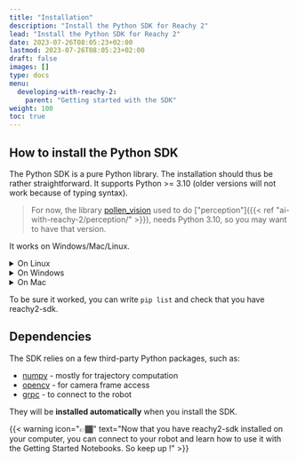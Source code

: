 ```yaml
---
title: "Installation"
description: "Install the Python SDK for Reachy 2"
lead: "Install the Python SDK for Reachy 2"
date: 2023-07-26T08:05:23+02:00
lastmod: 2023-07-26T08:05:23+02:00
draft: false
images: []
type: docs
menu:
  developing-with-reachy-2:
    parent: "Getting started with the SDK"
weight: 100
toc: true
---
```



## How to install the Python SDK

The Python SDK is a pure Python library. The installation should thus be rather straightforward. It supports Python >= 3.10 (older versions will not work because of typing syntax). 

> For now, the library [pollen_vision](pollen-robotics/pollen-vision) used to do ["perception"]({{< ref "ai-with-reachy-2/perception/" >}}), needs Python 3.10, so you may want to have that version. 

It works on Windows/Mac/Linux.

<details>
<summary>On Linux</summary>

We recommend to use [virtual environment](https://docs.python.org/3/tutorial/venv.html) for your development. They make the installation simple and avoid compatibility issues. They also come with their [pip](https://pip.pypa.io/en/stable/) command.

Inside your virtual environment, you can install the library either from Pypi, or by cloning all the repository : 

### From PyPi

```bash
pip install reachy2-sdk
```

### From the source

```bash
git clone https://github.com/pollen-robotics/reachy2-sdk.git
cd reachy2-sdk
pip install -e reachy2-sdk
```

</details>

<details>
<summary>On Windows</summary>

We recommend you to use a virtual environment, that will allow you to have all the needed packages to control Reachy without any conflict with already existing packages on your computer. 

### Create the virtual environment :

1. You can use Miniconda, which is a minimal version of the Anaconda Python distribution. You need to download it [there](https://www.anaconda.com/download/success) : scroll down until you reach the Miniconda Installers and click on the Windows installer. 

    {{< img "images/sdk/getting-started/conda_install.png" 300x "miniconda">}}
    
2. Launch the .exe you just downloaded and follow the installation procedure. 
    
    {{< img "images/sdk/getting-started/conda_install_2.png" 300x "miniconda installer">}}
    
3. Open the Anaconda Powershell Prompt on your applications and type `conda create -n <env_name> python=3.10 git`, for example `conda create -n reachy python=3.10 git` (to install the supported version of Python and Git with your new environment)
    
    {{< img "images/sdk/getting-started/create_env.png" 300x "create venv">}}
    
4. Then activate your virtual environment : `conda activate <env_name>`
    
    {{< img "images/sdk/getting_started/activate_env.png" 300x "activate venv">}}
    

### Install the SDK Client :

Inside your virtual environment, you can install the library either from Pypi, or by cloning all the repository : 

#### From Pypi 
```bash
pip install reachy2-sdk
```

#### From source  
1. Create a folder (for example “Dev”) 
    > `mkdir Dev`
2. Go in this folder
    >  `cd \Dev\`
3. Clone the SDK repository in this folder
    > `git clone https://github.com/pollen-robotics/reachy2-sdk.git`
4. Go in this new subfolder
    > `cd \reachy2-sdk\`
5. Install the library 
    > `pip install -e` . *that command will install all the needed packages and libraries to make the SDK work on your virtual environment*



</details>

<details>
<summary>On Mac</summary>

To be done. 

</details>

To be sure it worked, you can write `pip list` and check that you have reachy2-sdk.  


## Dependencies

The SDK relies on a few third-party Python packages, such as:

* [numpy](https://numpy.org) - mostly for trajectory computation
* [opencv](https://opencv.org) - for camera frame access
* [grpc](https://grpc.io) - to connect to the robot

They will be **installed automatically** when you install the SDK.



{{< warning icon="👉🏾" text="Now that you have reachy2-sdk installed on your computer, you can connect to your robot and learn how to use it with the Getting Started Notebooks. So keep up !" >}}